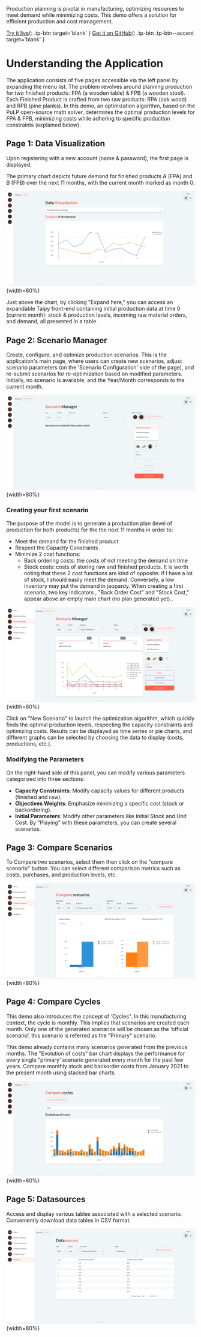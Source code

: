 Production planning is pivotal in manufacturing, optimizing resources to meet 
demand while minimizing costs. This demo offers a solution for efficient production and cost management.

[Try it live](https://production-planning.taipy.cloud/Data-Visualization){: .tp-btn target='blank' }
[Get it on GitHub](https://github.com/Avaiga/demo-production-planning){: .tp-btn .tp-btn--accent target='blank' }

# Understanding the Application
The application consists of five pages accessible via the left panel by expanding the menu list.
The problem revolves around planning production for two finished products: 
FPA (a wooden table) & FPB (a wooden stool). Each Finished Product is crafted 
from two raw products: RPA (oak wood) and RPB (pine planks).
In this demo, an optimization algorithm, based on the PuLP open-source math solver, 
determines the optimal production levels for FPA & FPB, minimizing costs while 
adhering to specific production constraints (explained below).


## Page 1: Data Visualization
Upon registering with a new account (name & password), the first page is displayed.

The primary chart depicts future demand for finished products A (FPA) 
and B (FPB) over the next 11 months, with the current month marked as month 0.


![Data Visualization](images/production-planning-data-visualization.png){width=80%}

Just above the chart, by clicking "Expand here," you can access an expandable 
Taipy front-end containing initial production data at time 0 (current month): 
stock & production levels, incoming raw material orders, and demand, all presented in a table.



## Page 2: Scenario Manager

Create, configure, and optimize production scenarios.
This is the application's main page, where users can create new scenarios, 
adjust scenario parameters (on the 'Scenario Configuration' side of the page), 
and re-submit scenarios for re-optimization based on modified parameters.
Initially, no scenario is available, and the Year/Month corresponds to the current month.


![No scenario](images/production-planning-Scenario-Manager-no-scenario.png){width=80%}

### Creating your first scenario

The purpose of the model is to generate a production plan (level of production 
for both products) for the the next 11 months in order to:
- Meet the demand for the finished product
- Respect the Capacity Constraints
- Minimize 2 cost functions:
    - Back ordering costs: the costs of not meeting the demand on time
    - Stock costs: costs of storing raw and finished products.
It is worth noting that these 2 cost functions are kind of opposite:
if I have a lot of stock, I should easily meet the demand. Conversely,
a low inventory may put the demand in jeopardy.
When creating a first scenario, two key indicators , "Back Order Cost"
and "Stock Cost," appear above an empty main chart (no plan generated yet)..


![New scenario](images/production-planning-Scenario-Manager-new-scenario.png){width=80%}

Click on "New Scenario" to launch the optimization algorithm, which 
quickly finds the optimal production levels, respecting the capacity 
constraints and optimizing costs. 
Results can be displayed as time series or pie charts, and different 
graphs can be selected by choosing the data to display (costs, productions, etc.).


### Modifying the Parameters
On the right-hand side of this panel, you can modify various parameters categorized into three sections:

- **Capacity Constraints**: Modify capacity values for different products (finished and raw).
- **Objectives Weights**: Emphasize minimizing a specific cost (stock or backordering).
- **Initial Parameters**: Modify other parameters like Initial Stock and Unit Cost.
By "Playing" with these parameters, you can create several scenarios.



## Page 3: Compare Scenarios
To Compare two scenarios, select them then click on the "compare scenario" button. 
You can select different comparison metrics  such as costs, purchases, and production levels, etc.


![Compare scenario](images/production-planning-Compare-Scenario.png){width=80%}

## Page 4: Compare Cycles

This demo also introduces the concept of ‘Cycles". 
In this manufacturing context, the cycle is monthly. 
This implies that scenarios are created each month. 
Only one of the generated scenarios will be chosen as the 
‘official scenario’, this scenario is referred as the "Primary" scenario. 

This demo already contains many scenarios generated from the 
previous months. The "Evolution of costs" bar chart displays 
the performance for every single "primary’ scenario generated 
every month for the past few years. Compare monthly stock and 
backorder costs from January 2021 to the present month using stacked bar charts.


![Compare Cycles](images/production-planning-Compare-Cycles.png){width=80%}

## Page 5: Datasources

Access and display various tables associated with 
a selected scenario. Conveniently download data tables in CSV format.

![Databases](images/production-planning-databases.png){width=80%}
